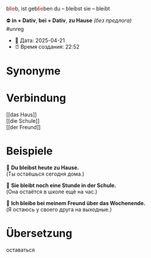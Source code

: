 bl<span style="color:red">ie</span>b, ist gebl<span style="color:red">ie</span>ben
du – bleibst
sie – bleibt

⛔ **in + Dativ**, **bei + Dativ**, **zu Hause** _(без предлога)_  
#unreg
- 📍 Дата: 2025-04-21
- ⏰ Время создания: 22:52
# Synonyme

# Verbindung 

[[das Haus]]  
[[die Schule]]  
[[der Freund]]
# Beispiele
🔹 **Du bleibst heute zu Hause.**  
(Ты остаёшься сегодня дома.)

🔹 **Sie bleibt noch eine Stunde in der Schule.**  
(Она остаётся в школе ещё на час.)

🔹 **Ich bleibe bei meinem Freund über das Wochenende.**  
(Я остаюсь у своего друга на выходные.)
# Übersetzung
оставаться